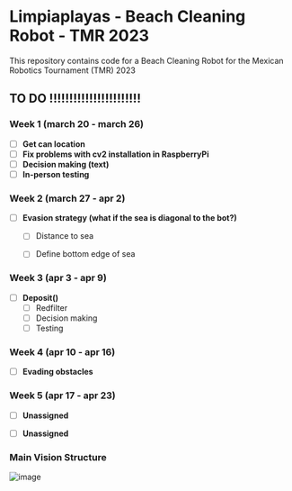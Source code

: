 # Limpiaplayas - Beach Cleaning Robot - TMR 2023
This repository contains code for a Beach Cleaning Robot for the Mexican Robotics Tournament (TMR) 2023


## TO DO !!!!!!!!!!!!!!!!!!!!!!!

### Week 1  (march 20 - march 26)
- [ ] **Get can location**
- [ ] **Fix problems with cv2 installation in RaspberryPi**
- [ ] **Decision making (text)**
- [ ] **In-person testing**

### Week 2 (march 27 - apr 2)
- [ ] **Evasion strategy (what if the sea is diagonal to the bot?)**
  - [ ] Distance to sea
  - [ ] Define bottom edge of sea


### Week 3 (apr 3 - apr 9)
- [ ] **Deposit()**
  - [ ] Redfilter
  - [ ] Decision making
  - [ ] Testing

### Week 4 (apr 10 - apr 16)
- [ ] **Evading obstacles**

### Week 5 (apr 17 - apr 23)
- [ ] **Unassigned**
- [ ] **Unassigned**






### Main Vision Structure
![image](https://user-images.githubusercontent.com/105238261/224566460-38978fe1-16b6-4031-8511-14af33802da2.png)



